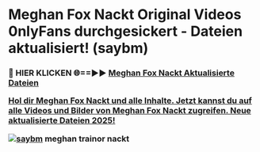 # Meghan Fox Nackt Original Videos 0nlyFans durchgesickert - Dateien aktualisiert! (saybm)

<h3>🔴 HIER KLICKEN 🌐==►► <a href="https://tinyurl.com/h6vf6nb8" rel="nofollow">Meghan Fox Nackt Aktualisierte Dateien

Hol dir Meghan Fox Nackt und alle Inhalte. Jetzt kannst du auf alle Videos und Bilder von Meghan Fox Nackt zugreifen. Neue aktualisierte Dateien 2025!

[![saybm](https://i.imgur.com/sD4kR3V.gif)](https://tinyurl.com/h6vf6nb8)
meghan trainor nackt